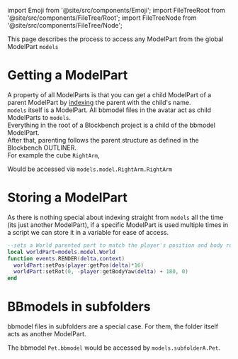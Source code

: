 import Emoji from '@site/src/components/Emoji';
import FileTreeRoot from '@site/src/components/FileTree/Root';
import FileTreeNode from '@site/src/components/FileTree/Node';

This page describes the process to access any ModelPart from the global ModelPart <code>models</code>

# Getting a ModelPart
A property of all ModelParts is that you can get a child ModelPart of a parent ModelPart by [indexing](../tutorials/Tables#generic-indexing) the parent with the child's name.<br/>
<code>models</code> itself is a ModelPart. All bbmodel files in the avatar act as child ModelParts to <code>models</code>.<br/>
Everything in the root of a Blockbench project is a child of the bbmodel ModelPart.<br/>
After that, parenting follows the parent structure as defined in the  Blockbench OUTLINER.<br/>
For example the cube <Emoji icon="blockbench/cube"/> <code>RightArm</code>,<br/>

<FileTreeRoot>
  <FileTreeNode label="model.bbmodel" icon="file/bbmodel">
    <FileTreeNode label="Head" icon="blockbench/group">
      <FileTreeNode label="Head" icon="blockbench/cube"/>
      <FileTreeNode label="Head Layer" icon="blockbench/cube"/>
    </FileTreeNode>
    <FileTreeNode label="RightArm" icon="blockbench/group">
      <FileTreeNode label="RightArm" icon="blockbench/cube"/>
      <FileTreeNode label="RightArm Layer" icon="blockbench/cube"/>
    </FileTreeNode>
  </FileTreeNode>
</FileTreeRoot>

Would be accessed via <code>models.model.RightArm.RightArm</code>

# Storing a ModelPart
As there is nothing special about indexing straight from <code>models</code> all the time (its just another ModelPart), if a specific ModelPart is used multiple times in a script we can store it in a variable for ease of access.
```lua
--sets a World parented part to match the player's position and body rotation
local worldPart=models.model.World
function events.RENDER(delta,context)
  worldPart:setPos(player:getPos(delta)*16)
  worldPart:setRot(0, -player:getBodyYaw(delta) + 180, 0)
end
```

# BBmodels in subfolders
bbmodel files in subfolders are a special case. For them, the folder itself acts as another ModelPart.<br/>

<FileTreeRoot>
  <FileTreeNode label="subfolderA" icon="file/folder">
    <FileTreeNode label="Pet.bbmodel" icon="file/bbmodel"/>
    <FileTreeNode label="bow.bbmodel" icon="file/bbmodel"/>
  </FileTreeNode>
  <FileTreeNode label="subfolderB" icon="file/folder">
    <FileTreeNode label="model.bbmodel" icon="file/bbmodel"/>
    <FileTreeNode label="bow.bbmodel" icon="file/bbmodel"/>
  </FileTreeNode>
</FileTreeRoot>

The bbmodel <Emoji icon="file/bbmodel"/> <code>Pet.bbmodel</code> would be accessed by <code>models.subfolderA.Pet</code>.<br/>